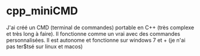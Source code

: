 # cpp_miniCMD

J'ai créé un CMD (terminal de commandes) portable en C++ (très complexe et très long à faire).
Il fonctionne comme un vrai avec des commandes personnalisées.
Il est autonome et fonctionne sur windows 7 et + (je n'ai pas ter$tsé sur linux et macos)
